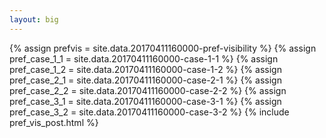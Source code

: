```yaml
---
layout: big
---
```

{% assign prefvis = site.data.20170411160000-pref-visibility %}
{% assign pref_case_1_1 = site.data.20170411160000-case-1-1 %}
{% assign pref_case_1_2 = site.data.20170411160000-case-1-2 %}
{% assign pref_case_2_1 = site.data.20170411160000-case-2-1 %}
{% assign pref_case_2_2 = site.data.20170411160000-case-2-2 %}
{% assign pref_case_3_1 = site.data.20170411160000-case-3-1 %}
{% assign pref_case_3_2 = site.data.20170411160000-case-3-2 %}
{% include pref_vis_post.html %}
